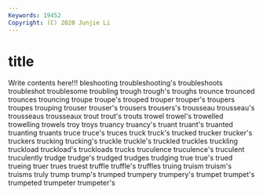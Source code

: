 ```yaml
---
Keywords: 19452
Copyright: (C) 2020 Junjie Li
---
```


# title

Write contents here!!!
bleshooting 
troubleshooting's 
troubleshoots
troubleshot 
troublesome 
troubling 
trough 
trough's 
troughs 
trounce 
trounced 
trounces 
trouncing
troupe 
troupe's 
trouped 
trouper 
trouper's 
troupers 
troupes 
trouping 
trouser 
trouser's
trousers 
trousers's 
trousseau 
trousseau's 
trousseaus 
trousseaux 
trout 
trout's 
trouts 
trowel
trowel's 
trowelled 
trowelling 
trowels 
troy 
troys 
truancy 
truancy's 
truant 
truant's
truanted 
truanting 
truants 
truce 
truce's 
truces 
truck 
truck's 
trucked 
trucker
trucker's 
truckers 
trucking 
trucking's 
truckle 
truckle's 
truckled 
truckles 
truckling 
truckload
truckload's 
truckloads 
trucks 
truculence 
truculence's 
truculent 
truculently 
trudge 
trudge's 
trudged
trudges 
trudging 
true 
true's 
trued 
trueing 
truer 
trues 
truest 
truffle
truffle's 
truffles 
truing 
truism 
truism's 
truisms 
truly 
trump 
trump's 
trumped
trumpery 
trumpery's 
trumpet 
trumpet's 
trumpeted 
trumpeter 
trumpeter's 
